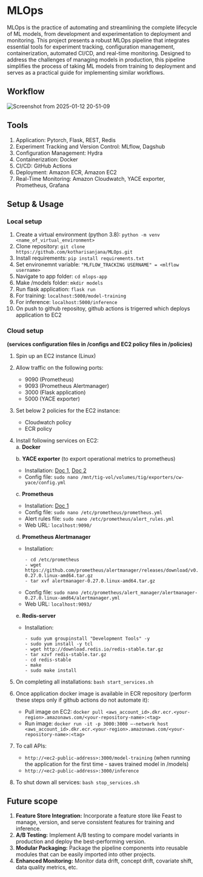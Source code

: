 # MLOps 

MLOps is the practice of automating and streamlining the complete lifecycle of ML models, from development and experimentation to deployment and monitoring. This project presents a robust MLOps pipeline that integrates essential tools for experiment tracking, configuration management, containerization, automated CI/CD, and real-time monitoring. Designed to address the challenges of managing models in production, this pipeline simplifies the process of taking ML models from training to deployment and serves as a practical guide for implementing similar workflows.

## Workflow
![Screenshot from 2025-01-12 20-51-09](https://github.com/user-attachments/assets/458ad392-5961-4322-9b1e-5ee100089680)

## Tools
1. Application: Pytorch, Flask, REST, Redis
2. Experiment Tracking and Version Control: MLflow, Dagshub
3. Configuration Management: Hydra
4. Containerization: Docker
5. CI/CD: GitHub Actions
6. Deployment: Amazon ECR, Amazon EC2
7. Real-Time Monitoring: Amazon Cloudwatch, YACE exporter, Prometheus, Grafana

## Setup & Usage
### Local setup
1. Create a virtual environment (python 3.8): ```python -m venv <name_of_virtual_environment>```
2. Clone repository: ```git clone https://github.com/kotharisanjana/MLOps.git```
3. Install requirements: ```pip install requirements.txt```
4. Set environemnt variable:  ```"MLFLOW_TRACKING USERNAME" = <mlflow username>```
5. Navigate to app folder: ```cd mlops-app```
6. Make /models folder: ```mkdir models```
7. Run flask application: ```flask run```
8. For training: ```localhost:5000/model-training```
9. For inference: ```localhost:5000/inference```
10. On push to github repositoy, github actions is trigerred which deploys application to EC2

### Cloud setup 
**(services configuration files in /configs and EC2 policy files in /policies)**
1. Spin up an EC2 instance (Linux)
2. Allow traffic on the following ports:
   - 9090 (Prometheus)
   - 9093 (Prometheus Alertmanager)
   - 3000 (Flask application)
   - 5000 (YACE exporter)
4. Set below 2 policies for the EC2 instance:
   - Cloudwatch policy
   - ECR policy
5. Install following services on EC2: <br>
   a. **Docker**
   
   b. **YACE exporter** (to export operational metrics to prometheus)
      - Installation: [Doc 1](https://dev.to/setevoy/prometheus-yet-another-cloudwatch-exporter-collecting-aws-cloudwatch-metrics-50hd), [Doc 2](https://itnext.io/prometheus-yet-another-cloudwatch-exporter-collecting-aws-cloudwatch-metrics-806bd34818a8)
      - Config file: ```sudo nano /mnt/tig-vol/volumes/tig/exporters/cw-yace/config.yml```
        
   c. **Prometheus**
      - Installation: [Doc 1](https://codewizardly.com/prometheus-on-aws-ec2-part1/)
      - Config file: ```sudo nano /etc/prometheus/prometheus.yml```
      - Alert rules file: ```sudo nano /etc/prometheus/alert_rules.yml``` 
      - Web URL: ```localhost:9090/```
        
   d. **Prometheus Alertmanager**
      - Installation:
          ```
          - cd /etc/prometheus
          - wget https://github.com/prometheus/alertmanager/releases/download/v0.27.0/alertmanager-0.27.0.linux-amd64.tar.gz
          - tar xvf alertmanager-0.27.0.linux-amd64.tar.gz
          ```
      - Config file: ```sudo nano /etc/prometheus/alert_manager/alertmanager-0.27.0.linux-amd64/alertmanager.yml```
      - Web URL: ```localhost:9093/```
      
   e. **Redis-server**
      - Installation:
        ```
        - sudo yum groupinstall "Development Tools" -y
        - sudo yum install -y tcl
        - wget http://download.redis.io/redis-stable.tar.gz
        - tar xzvf redis-stable.tar.gz
        - cd redis-stable
        - make
        - sudo make install
        ```
6. On completing all installations: ```bash start_services.sh ```
7. Once application docker image is available in ECR repository (perform these steps only if github actions do not automate it):
    - Pull image on EC2: ```docker pull <aws_account_id>.dkr.ecr.<your-region>.amazonaws.com/<your-repository-name>:<tag>```
    - Run image: ```docker run -it -p 3000:3000 –-network host <aws_account_id>.dkr.ecr.<your-region>.amazonaws.com/<your-repository-name>:<tag>```
8. To call APIs:
   - `http://<ec2-public-address>:3000/model-training` (when running the application for the first time - saves trained model in /models)
   - `http://<ec2-public-address>:3000/inference`
9. To shut down all services: ```bash stop_services.sh``` 

## Future scope
1. **Feature Store Integration:** Incorporate a feature store like Feast to manage, version, and serve consistent features for training and inference.
2. **A/B Testing:** Implement A/B testing to compare model variants in production and deploy the best-performing version.
3. **Modular Packaging:** Package the pipeline components into reusable modules that can be easily imported into other projects.
4. **Enhanced Monitoring:** Monitor data drift, concept drift, covariate shift, data quality metrics, etc.

